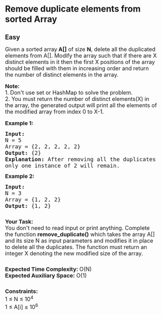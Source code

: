 # Remove duplicate elements from sorted Array
## Easy
<div class="problems_problem_content__Xm_eO"><p><span style="font-size:18px">Given a sorted array<strong> A[]</strong> of size <strong>N</strong>, delete all the duplicated elements from A[]. Modify the array such that if there are X distinct elements in it&nbsp;then the first X positions of the array should be filled with them in increasing order and return the number of distinct elements in the array.</span><br>
<br>
<span style="font-size:18px"><strong>Note: </strong><br>
1.<strong>&nbsp;</strong>Don't use set or HashMap to solve the problem.<br>
2. You must return the number of distinct elements(X) in the array, the generated output will print all the elements of the modified array from index 0 to X-1.</span><br>
<br>
<span style="font-size:18px"><strong>Example 1:</strong></span></p>

<pre><span style="font-size:18px"><strong>Input:</strong>
N = 5
Array = {2, 2, 2, 2, 2}
<strong>Output:</strong> {2}
<strong>Explanation:</strong> After removing all the duplicates 
only one instance of 2 will remain.</span>
</pre>

<p><span style="font-size:18px"><strong>Example 2:</strong></span></p>

<pre><span style="font-size:18px"><strong>Input:</strong>
N = 3
Array = {1, 2, 2}
<strong>Output:</strong> {1, 2}</span></pre>

<p><br>
<span style="font-size:18px"><strong>Your Task: &nbsp;</strong><br>
You don't need to read input or print anything. Complete the function <strong>remove_duplicate()</strong> which takes the array A[] and its size N as input parameters and modifies it in place to delete all the duplicates. The function must return an integer X denoting the new modified size of the array.&nbsp;</span></p>

<p><br>
<span style="font-size:18px"><strong>Expected Time Complexity: </strong>O(N)<br>
<strong>Expected Auxiliary Space:</strong> O(1)</span></p>

<p><br>
<span style="font-size:18px"><strong>Constraints:</strong><br>
1 ≤ N ≤ 10<sup>4</sup><br>
1 ≤ A[i] ≤ 10<sup>6</sup></span></p>
</div>